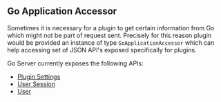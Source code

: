 ## Go Application Accessor

Sometimes it is necessary for a plugin to get certain information from Go which might not be part of request sent. Precisely for this reason plugin would be provided an instance of type `GoApplicationAccessor` which can help accessing set of JSON API's exposed specifically for plugins.

Go Server currently exposes the following APIs:
* [Plugin Settings](plugin_settings/plugin_settings.md)
* [User Session](user_session/user_session.md)
* [User](user/user.md)